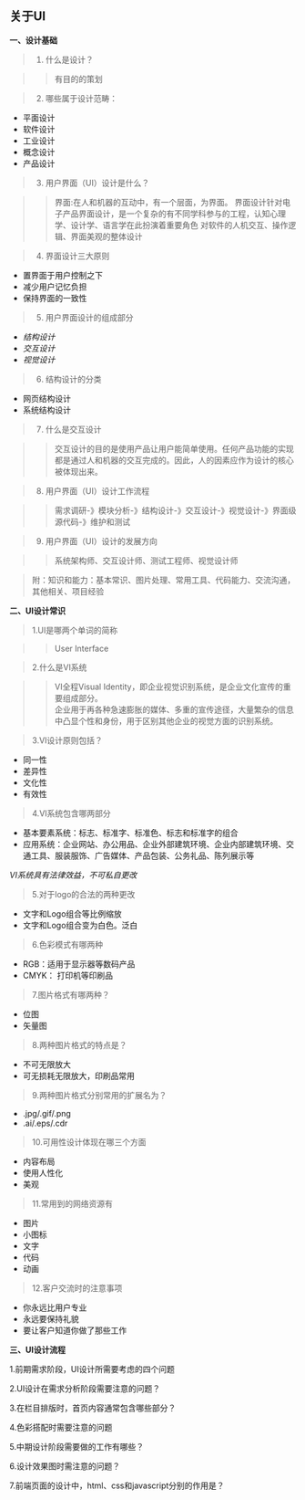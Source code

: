 ## 关于UI

**一、设计基础**

> 1. 什么是设计？

>> 有目的的策划


> 2. 哪些属于设计范畴：

+ 平面设计
+ 软件设计
+ 工业设计
+ 概念设计
+ 产品设计


> 3. 用户界面（UI）设计是什么？

>> 界面:在人和机器的互动中，有一个层面，为界面。
>> 界面设计针对电子产品界面设计，是一个复杂的有不同学科参与的工程，认知心理学、设计学、语言学在此扮演着重要角色
>> 对软件的人机交互、操作逻辑、界面美观的整体设计

> 4. 界面设计三大原则

+ 置界面于用户控制之下
+ 减少用户记忆负担
+ 保持界面的一致性


> 5. 用户界面设计的组成部分

+ *结构设计*
+ *交互设计*
+ *视觉设计*


> 6. 结构设计的分类

+ 网页结构设计
+ 系统结构设计


> 7. 什么是交互设计

>>交互设计的目的是使用产品让用户能简单使用。任何产品功能的实现都是通过人和机器的交互完成的。因此，人的因素应作为设计的核心被体现出来。


> 8. 用户界面（UI）设计工作流程

>> 需求调研-》模块分析-》结构设计-》交互设计-》视觉设计-》界面级源代码-》维护和测试


> 9. 用户界面（UI）设计的发展方向

>> 系统架构师、交互设计师、测试工程师、视觉设计师 


> 附：知识和能力：基本常识、图片处理、常用工具、代码能力、交流沟通，其他相关、项目经验



**二、UI设计常识**

> 1.UI是哪两个单词的简称

>> User Interface


> 2.什么是VI系统

>> VI全程Visual Identity，即企业视觉识别系统，是企业文化宣传的重要组成部分。  
>> 企业用于再各种急速膨胀的媒体、多重的宣传途径，大量繁杂的信息中凸显个性和身份，用于区别其他企业的视觉方面的识别系统。


>3.VI设计原则包括？

+ 同一性
+ 差异性
+ 文化性
+ 有效性


> 4.VI系统包含哪两部分

+ 基本要素系统：标志、标准字、标准色、标志和标准字的组合
+ 应用系统：企业网站、办公用品、企业外部建筑环境、企业内部建筑环境、交通工具、服装服饰、广告媒体、产品包装、公务礼品、陈列展示等


*VI系统具有法律效益，不可私自更改*
> 5.对于logo的合法的两种更改

+ 文字和Logo组合等比例缩放
+ 文字和Logo组合变为白色。泛白


> 6.色彩模式有哪两种

+ RGB：适用于显示器等数码产品
+ CMYK： 打印机等印刷品


> 7.图片格式有哪两种？

+ 位图
+ 矢量图


> 8.两种图片格式的特点是？

+ 不可无限放大
+ 可无损耗无限放大，印刷品常用


> 9.两种图片格式分别常用的扩展名为？

+ .jpg/.gif/.png
+ .ai/.eps/.cdr


> 10.可用性设计体现在哪三个方面

+ 内容布局
+ 使用人性化
+ 美观


> 11.常用到的网络资源有

+ 图片
+ 小图标
+ 文字
+ 代码
+ 动画


> 12.客户交流时的注意事项

+ 你永远比用户专业
+ 永远要保持礼貌
+ 要让客户知道你做了那些工作


**三、UI设计流程**

1.前期需求阶段，UI设计所需要考虑的四个问题

2.UI设计在需求分析阶段需要注意的问题？

3.在栏目排版时，首页内容通常包含哪些部分？

4.色彩搭配时需要注意的问题

5.中期设计阶段需要做的工作有哪些？

6.设计效果图时需注意的问题？

7.前端页面的设计中，html、css和javascript分别的作用是？
